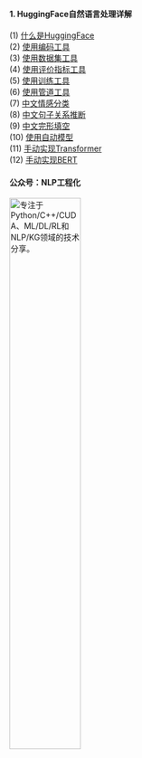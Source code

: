 #### 1. HuggingFace自然语言处理详解
(1) [什么是HuggingFace](https://mp.weixin.qq.com/s/EscXWBLM09bgfgfUT66C9Q)  
(2) [使用编码工具](https://mp.weixin.qq.com/s/au5210oD6K0B6EUpfTAv5Q)  
(3) [使用数据集工具](https://mp.weixin.qq.com/s/2tOTO9QY9TIzahUYSxAe_Q)  
(4) [使用评价指标工具](https://mp.weixin.qq.com/s/BAEamppjvw72zUDRAxc8VA)  
(5) [使用训练工具](https://mp.weixin.qq.com/s/VbhRdqOjqY9yBlCAKPio4Q)  
(6) [使用管道工具](https://mp.weixin.qq.com/s/O1aZzcukFf0dGl8ZfHjdNw)  
(7) [中文情感分类](https://mp.weixin.qq.com/s/kaY83RDXQgIKslHtxLdxkg)  
(8) [中文句子关系推断](https://mp.weixin.qq.com/s/bGd3LfrFlr47CWEE5YOSlQ)  
(9) [中文完形填空](https://mp.weixin.qq.com/s/_T7FqQFRkQh-XIqK5aLnqQ)  
(10) [使用自动模型](https://mp.weixin.qq.com/s/HDeBpvtPGaAplZ5KILC7Hw)  
(11) [手动实现Transformer](https://mp.weixin.qq.com/s/DDIGgDro6JqNdCUkvtWwQw)  
(12) [手动实现BERT]()


#### 公众号：NLP工程化
<img height="50%" src="https://github.com/ai408/nlp-engineering/blob/main/images/NLP%E5%B7%A5%E7%A8%8B%E5%8C%96.jpg" title="公众号：NLP工程化" width="50%" alt="专注于Python/C++/CUDA、ML/DL/RL和NLP/KG领域的技术分享。"/>